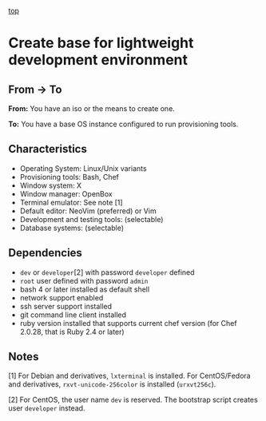 [top](README.md)

# Create base for lightweight development environment

## From -> To

**From:** You have an iso or the means to create one.

**To:** You have a base OS instance configured to run provisioning tools.  

## Characteristics

- Operating System: Linux/Unix variants
- Provisioning tools: Bash, Chef
- Window system: X
- Window manager: OpenBox
- Terminal emulator: See note [1]
- Default editor: NeoVim (preferred) or Vim 
- Development and testing tools: (selectable)
- Database systems: (selectable)

## Dependencies 

- ```dev``` or ```developer```[2] with password ```developer``` defined 
- ```root``` user defined with password ```admin``` 
- bash 4 or later installed as default shell 
- network support enabled 
- ssh server support installed
- git command line client installed
- ruby version installed that supports current chef version (for Chef 2.0.28, that is Ruby 2.4 or later)

## Notes 

[1] For Debian and derivatives, ```lxterminal``` is installed. For CentOS/Fedora and derivatives, ```rxvt-unicode-256color``` is installed (```urxvt256c```). 

[2] For CentOS, the user name ```dev``` is reserved. The bootstrap script creates user ```developer``` instead. 



